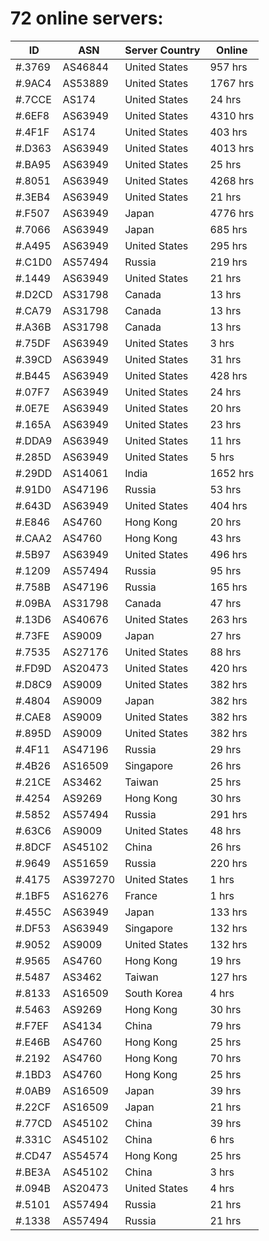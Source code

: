 # 72 online servers:

| ID | ASN | Server Country | Online |
| ------ | ------ | ------ | ------ |
| #.3769 | AS46844 | United States | 957 hrs |
| #.9AC4 | AS53889 | United States | 1767 hrs |
| #.7CCE | AS174 | United States | 24 hrs |
| #.6EF8 | AS63949 | United States | 4310 hrs |
| #.4F1F | AS174 | United States | 403 hrs |
| #.D363 | AS63949 | United States | 4013 hrs |
| #.BA95 | AS63949 | United States | 25 hrs |
| #.8051 | AS63949 | United States | 4268 hrs |
| #.3EB4 | AS63949 | United States | 21 hrs |
| #.F507 | AS63949 | Japan | 4776 hrs |
| #.7066 | AS63949 | Japan | 685 hrs |
| #.A495 | AS63949 | United States | 295 hrs |
| #.C1D0 | AS57494 | Russia | 219 hrs |
| #.1449 | AS63949 | United States | 21 hrs |
| #.D2CD | AS31798 | Canada | 13 hrs |
| #.CA79 | AS31798 | Canada | 13 hrs |
| #.A36B | AS31798 | Canada | 13 hrs |
| #.75DF | AS63949 | United States | 3 hrs |
| #.39CD | AS63949 | United States | 31 hrs |
| #.B445 | AS63949 | United States | 428 hrs |
| #.07F7 | AS63949 | United States | 24 hrs |
| #.0E7E | AS63949 | United States | 20 hrs |
| #.165A | AS63949 | United States | 23 hrs |
| #.DDA9 | AS63949 | United States | 11 hrs |
| #.285D | AS63949 | United States | 5 hrs |
| #.29DD | AS14061 | India | 1652 hrs |
| #.91D0 | AS47196 | Russia | 53 hrs |
| #.643D | AS63949 | United States | 404 hrs |
| #.E846 | AS4760 | Hong Kong | 20 hrs |
| #.CAA2 | AS4760 | Hong Kong | 43 hrs |
| #.5B97 | AS63949 | United States | 496 hrs |
| #.1209 | AS57494 | Russia | 95 hrs |
| #.758B | AS47196 | Russia | 165 hrs |
| #.09BA | AS31798 | Canada | 47 hrs |
| #.13D6 | AS40676 | United States | 263 hrs |
| #.73FE | AS9009 | Japan | 27 hrs |
| #.7535 | AS27176 | United States | 88 hrs |
| #.FD9D | AS20473 | United States | 420 hrs |
| #.D8C9 | AS9009 | United States | 382 hrs |
| #.4804 | AS9009 | Japan | 382 hrs |
| #.CAE8 | AS9009 | United States | 382 hrs |
| #.895D | AS9009 | United States | 382 hrs |
| #.4F11 | AS47196 | Russia | 29 hrs |
| #.4B26 | AS16509 | Singapore | 26 hrs |
| #.21CE | AS3462 | Taiwan | 25 hrs |
| #.4254 | AS9269 | Hong Kong | 30 hrs |
| #.5852 | AS57494 | Russia | 291 hrs |
| #.63C6 | AS9009 | United States | 48 hrs |
| #.8DCF | AS45102 | China | 26 hrs |
| #.9649 | AS51659 | Russia | 220 hrs |
| #.4175 | AS397270 | United States | 1 hrs |
| #.1BF5 | AS16276 | France | 1 hrs |
| #.455C | AS63949 | Japan | 133 hrs |
| #.DF53 | AS63949 | Singapore | 132 hrs |
| #.9052 | AS9009 | United States | 132 hrs |
| #.9565 | AS4760 | Hong Kong | 19 hrs |
| #.5487 | AS3462 | Taiwan | 127 hrs |
| #.8133 | AS16509 | South Korea | 4 hrs |
| #.5463 | AS9269 | Hong Kong | 30 hrs |
| #.F7EF | AS4134 | China | 79 hrs |
| #.E46B | AS4760 | Hong Kong | 25 hrs |
| #.2192 | AS4760 | Hong Kong | 70 hrs |
| #.1BD3 | AS4760 | Hong Kong | 25 hrs |
| #.0AB9 | AS16509 | Japan | 39 hrs |
| #.22CF | AS16509 | Japan | 21 hrs |
| #.77CD | AS45102 | China | 39 hrs |
| #.331C | AS45102 | China | 6 hrs |
| #.CD47 | AS54574 | Hong Kong | 25 hrs |
| #.BE3A | AS45102 | China | 3 hrs |
| #.094B | AS20473 | United States | 4 hrs |
| #.5101 | AS57494 | Russia | 21 hrs |
| #.1338 | AS57494 | Russia | 21 hrs |

